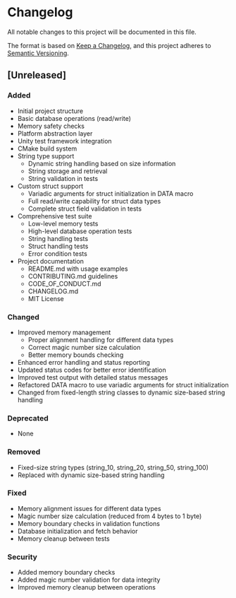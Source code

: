 # Changelog

All notable changes to this project will be documented in this file.

The format is based on [Keep a Changelog](https://keepachangelog.com/en/1.0.0/),
and this project adheres to [Semantic Versioning](https://semver.org/spec/v2.0.0.html).

## [Unreleased]

### Added
- Initial project structure
- Basic database operations (read/write)
- Memory safety checks
- Platform abstraction layer
- Unity test framework integration
- CMake build system
- String type support
  - Dynamic string handling based on size information
  - String storage and retrieval
  - String validation in tests
- Custom struct support
  - Variadic arguments for struct initialization in DATA macro
  - Full read/write capability for struct data types
  - Complete struct field validation in tests
- Comprehensive test suite
  - Low-level memory tests
  - High-level database operation tests
  - String handling tests
  - Struct handling tests
  - Error condition tests
- Project documentation
  - README.md with usage examples
  - CONTRIBUTING.md guidelines
  - CODE_OF_CONDUCT.md
  - CHANGELOG.md
  - MIT License

### Changed
- Improved memory management
  - Proper alignment handling for different data types
  - Correct magic number size calculation
  - Better memory bounds checking
- Enhanced error handling and status reporting
- Updated status codes for better error identification
- Improved test output with detailed status messages
- Refactored DATA macro to use variadic arguments for struct initialization
- Changed from fixed-length string classes to dynamic size-based string handling

### Deprecated
- None

### Removed
- Fixed-size string types (string_10, string_20, string_50, string_100)
- Replaced with dynamic size-based string handling

### Fixed
- Memory alignment issues for different data types
- Magic number size calculation (reduced from 4 bytes to 1 byte)
- Memory boundary checks in validation functions
- Database initialization and fetch behavior
- Memory cleanup between tests

### Security
- Added memory boundary checks
- Added magic number validation for data integrity
- Improved memory cleanup between operations 